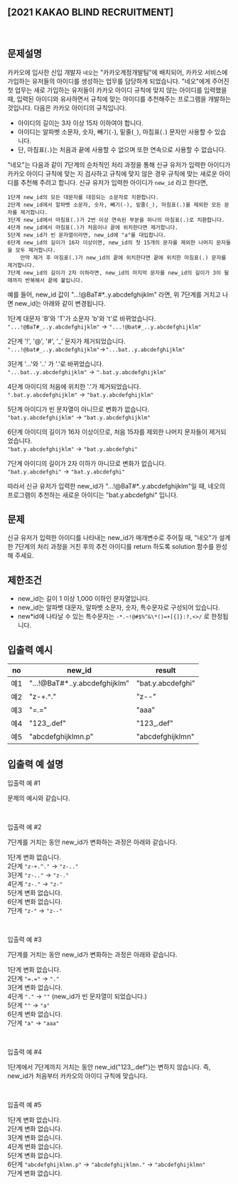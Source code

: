 ## **[2021 KAKAO BLIND RECRUITMENT]**

<br>

## 문제설명

카카오에 입사한 신입 개발자 `네오`는 "카카오계정개발팀"에 배치되어, 카카오 서비스에 가입하는 유저들의 아이디를 생성하는 업무를 담당하게 되었습니다. "네오"에게 주어진 첫 업무는 새로 가입하는 유저들이 카카오 아이디 규칙에 맞지 않는 아이디를 입력했을 때, 입력된 아이디와 유사하면서 규칙에 맞는 아이디를 추천해주는 프로그램을 개발하는 것입니다.
다음은 카카오 아이디의 규칙입니다.

- 아이디의 길이는 3자 이상 15자 이하여야 합니다.
- 아이디는 알파벳 소문자, 숫자, 빼기(`-`), 밑줄(`_`), 마침표(`.`) 문자만 사용할 수 있습니다.
- 단, 마침표(`.`)는 처음과 끝에 사용할 수 없으며 또한 연속으로 사용할 수 없습니다.

"네오"는 다음과 같이 7단계의 순차적인 처리 과정을 통해 신규 유저가 입력한 아이디가 카카오 아이디 규칙에 맞는 지 검사하고 규칙에 맞지 않은 경우 규칙에 맞는 새로운 아이디를 추천해 주려고 합니다.
신규 유저가 입력한 아이디가 `new_id` 라고 한다면,

```
1단계 new_id의 모든 대문자를 대응되는 소문자로 치환합니다.
2단계 new_id에서 알파벳 소문자, 숫자, 빼기(-), 밑줄(_), 마침표(.)를 제외한 모든 문자를 제거합니다.
3단계 new_id에서 마침표(.)가 2번 이상 연속된 부분을 하나의 마침표(.)로 치환합니다.
4단계 new_id에서 마침표(.)가 처음이나 끝에 위치한다면 제거합니다.
5단계 new_id가 빈 문자열이라면, new_id에 "a"를 대입합니다.
6단계 new_id의 길이가 16자 이상이면, new_id의 첫 15개의 문자를 제외한 나머지 문자들을 모두 제거합니다.
    만약 제거 후 마침표(.)가 new_id의 끝에 위치한다면 끝에 위치한 마침표(.) 문자를 제거합니다.
7단계 new_id의 길이가 2자 이하라면, new_id의 마지막 문자를 new_id의 길이가 3이 될 때까지 반복해서 끝에 붙입니다.
```

예를 들어, new_id 값이 "...!@BaT#\*..y.abcdefghijklm" 라면, 위 7단계를 거치고 나면 new_id는 아래와 같이 변경됩니다.

1단계 대문자 'B'와 'T'가 소문자 'b'와 't'로 바뀌었습니다.<br>
`"...!@BaT#_..y.abcdefghijklm"` → `"...!@bat#_..y.abcdefghijklm"`<br>

2단계 '!', '@', '#', '_' 문자가 제거되었습니다.<br>
`"...!@bat#_..y.abcdefghijklm"`→`"...bat..y.abcdefghijklm"`<br>

3단계 '...'와 '..' 가 '.'로 바뀌었습니다.<br>
`"...bat..y.abcdefghijklm"` → `".bat.y.abcdefghijklm"`<br>

4단계 아이디의 처음에 위치한 '.'가 제거되었습니다.<br>
`".bat.y.abcdefghijklm"` → `"bat.y.abcdefghijklm"`<br>

5단계 아이디가 빈 문자열이 아니므로 변화가 없습니다.<br>
`"bat.y.abcdefghijklm"` → `"bat.y.abcdefghijklm"`<br>

6단계 아이디의 길이가 16자 이상이므로, 처음 15자를 제외한 나머지 문자들이 제거되었습니다.<br>
`"bat.y.abcdefghijklm"` → `"bat.y.abcdefghi"`<br>

7단계 아이디의 길이가 2자 이하가 아니므로 변화가 없습니다.<br>
`"bat.y.abcdefghi"` → `"bat.y.abcdefghi"`<br>

따라서 신규 유저가 입력한 new_id가 "...!@BaT#\*..y.abcdefghijklm"일 때, 네오의 프로그램이 추천하는 새로운 아이디는 "bat.y.abcdefghi" 입니다.

## 문제

신규 유저가 입력한 아이디를 나타내는 new_id가 매개변수로 주어질 때, "네오"가 설계한 7단계의 처리 과정을 거친 후의 추천 아이디를 return 하도록 solution 함수를 완성해 주세요.

## 제한조건

- new_id는 길이 1 이상 1,000 이하인 문자열입니다.
- new_id는 알파벳 대문자, 알파벳 소문자, 숫자, 특수문자로 구성되어 있습니다.
- new*id에 나타날 수 있는 특수문자는 `-*.~!@#$%^&\*()=+[{]}:?,<>/` 로 한정됩니다.

## 입출력 예시

| no  | new_id                         | result            |
| --- | ------------------------------ | ----------------- |
| 예1 | "...!@BaT#\*..y.abcdefghijklm" | "bat.y.abcdefghi" |
| 예2 | "z-+.^."                       | "z--"             |
| 예3 | "=.="                          | "aaa"             |
| 예4 | "123\_.def"                    | "123\_.def"       |
| 예5 | "abcdefghijklmn.p"             | "abcdefghijklmn"  |

## 입출력 예 설명

입출력 예 #1

문제의 예시와 같습니다.

<br>

입출력 예 #2

7단계를 거치는 동안 new_id가 변화하는 과정은 아래와 같습니다.

1단계 변화 없습니다.<br>
2단계 `"z-+.^."` → `"z-.."`<br>
3단계 `"z-.."` → `"z-."`<br>
4단계 `"z-."` → `"z-"`<br>
5단계 변화 없습니다.<br>
6단계 변화 없습니다.<br>
7단계 `"z-"` → `"z--"`<br>

<br>

입출력 예 #3

7단계를 거치는 동안 new_id가 변화하는 과정은 아래와 같습니다.

1단계 변화 없습니다.<br>
2단계 `"=.="` → `"."`<br>
3단계 변화 없습니다.<br>
4단계 `"."` → `""` (new_id가 빈 문자열이 되었습니다.)<br>
5단계 `""` → `"a"`<br>
6단계 변화 없습니다.<br>
7단계 `"a"` → `"aaa"`<br>

<br>

입출력 예 #4

1단계에서 7단계까지 거치는 동안 new_id("123\_.def")는 변하지 않습니다. 즉, new_id가 처음부터 카카오의 아이디 규칙에 맞습니다.

<br>

입출력 예 #5

1단계 변화 없습니다.<br>
2단계 변화 없습니다.<br>
3단계 변화 없습니다.<br>
4단계 변화 없습니다.<br>
5단계 변화 없습니다.<br>
6단계 `"abcdefghijklmn.p"` → `"abcdefghijklmn."` → `"abcdefghijklmn"`<br>
7단계 변화 없습니다.<br>
